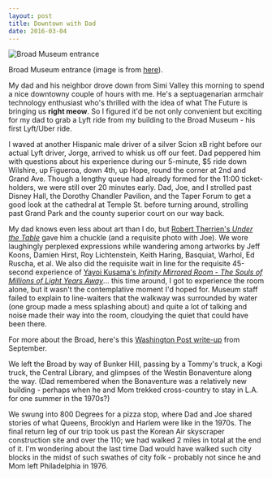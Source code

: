```yaml
---
layout: post
title: Downtown with Dad
date: 2016-03-04
---
```


![Broad Museum entrance]({{site.github.url}}/images/2016-03/diller-scofidio-renfro-broad.jpg)

<figcaption class="caption">Broad Museum entrance (image is from <a href="http://afasiaarchzine.com/2015/08/diller-scofidiorenfro">here</a>).</figcaption>

My dad and his neighbor drove down from Simi Valley this morning to spend a nice downtowny couple of hours with me. He's a septuagenarian armchair technology enthusiast who's thrilled with the idea of what The Future is bringing us **right meow**. So I figured it'd be not only convenient but exciting for my dad to grab a Lyft ride from my building to the Broad Museum - his first Lyft/Uber ride.

I waved at another Hispanic male driver of a silver Scion xB right before our actual Lyft driver, Jorge, arrived to whisk us off our feet. Dad peppered him with questions about his experience during our 5-minute, $5 ride down Wilshire, up Figueroa, down 4th, up Hope, round the corner at 2nd and Grand Ave. Though a lengthy queue had already formed for the 11:00 ticket-holders, we were still over 20 minutes early. Dad, Joe, and I strolled past Disney Hall, the Dorothy Chandler Pavilion, and the Taper Forum to get a good look at the cathedral at Temple St. before turning around, strolling past Grand Park and the county superior court on our way back.

My dad knows even less about art than I do, but [Robert Therrien's *Under the Table*](http://www.thebroad.org/art/robert-therrien/under-table) gave him a chuckle (and a requisite photo with Joe). We wore laughingly perplexed expressions while wandering among artworks by Jeff Koons, Damien Hirst, Roy Lichtenstein, Keith Haring, Basquiat, Warhol, Ed Ruscha, et al. We also did the requisite wait in line for the requisite 45-second experience of [Yayoi Kusama's *Infinity Mirrored Room - The Souls of Millions of Light Years Away*](http://www.thebroad.org/art/yayoi-kusama/infinity-mirrored-room-souls-millions-light-years-away)... this time around, I got to experience the room alone, but it wasn't the contemplative moment I'd hoped for. Museum staff failed to explain to line-waiters that the walkway was surrounded by water (one group made a mess splashing about) and quite a lot of talking and noise made their way into the room, cloudying the quiet that could have been there.

For more about the Broad, here's this [Washington Post write-up](https://www.washingtonpost.com/entertainment/museums/the-problem-with-the-broad-is-the-collection-itself/2015/09/13/05503400-5a4e-11e5-b38e-06883aacba64_story.html) from September.

We left the Broad by way of Bunker Hill, passing by a Tommy's truck, a Kogi truck, the Central Library, and glimpses of the Westin Bonaventure along the way. (Dad remembered when the Bonaventure was a relatively new building - perhaps when he and Mom trekked cross-country to stay in L.A. for one summer in the 1970s?)

We swung into 800 Degrees for a pizza stop, where Dad and Joe shared stories of what Queens, Brooklyn and Harlem were like in the 1970s. The final return leg of our trip took us past the Korean Air skyscraper construction site and over the 110; we had walked 2 miles in total at the end of it. I'm wondering about the last time Dad would have walked such city blocks in the midst of such swathes of city folk - probably not since he and Mom left Philadelphia in 1976.